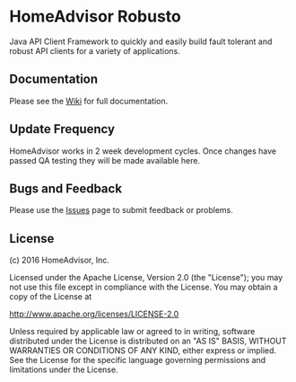# HomeAdvisor Robusto
Java API Client Framework to quickly and easily build fault tolerant and robust API clients for a variety of applications.

## Documentation

Please see the [Wiki](https://github.com/HomeAdvisor/Robusto/wiki) for full documentation.

## Update Frequency

HomeAdvisor works in 2 week development cycles. Once changes have passed QA testing they will be made available here.

## Bugs and Feedback

Please use the [Issues](https://github.com/HomeAdvisor/Robusto/issues) page to submit feedback or problems.

## License

(c) 2016 HomeAdvisor, Inc.

Licensed under the Apache License, Version 2.0 (the "License"); you may not use this file except in compliance with the License. You may obtain a copy of the License at

http://www.apache.org/licenses/LICENSE-2.0

Unless required by applicable law or agreed to in writing, software distributed under the License is distributed on an "AS IS" BASIS, WITHOUT WARRANTIES OR CONDITIONS OF ANY KIND, either express or implied. See the License for the specific language governing permissions and limitations under the License.

